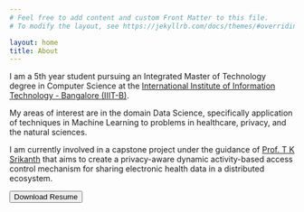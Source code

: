 ```yaml
---
# Feel free to add content and custom Front Matter to this file.
# To modify the layout, see https://jekyllrb.com/docs/themes/#overriding-theme-defaults

layout: home
title: About
---
```


I am a 5th year student pursuing an Integrated Master of Technology degree in Computer Science at the <a target="_blank" rel="noopener noreferrer" href="https://www.iiitb.ac.in/">International Institute of Information Technology - Bangalore (IIIT-B)</a>.

My areas of interest are in the domain Data Science, specifically application of techniques in Machine Learning to problems in healthcare, privacy, and the natural sciences.

I am currently involved in a capstone project under the guidance of <a href="https://www.iiitb.ac.in/faculty/t-k-srikanth">Prof. T K Srikanth</a> that aims to create a privacy-aware dynamic activity-based access control mechanism for sharing electronic health data in a distributed ecosystem.

<a target="_blank" rel="noopener noreferrer" href="{{ site.baseurl }}{{ site.url }}/assets/pdf/resume.pdf"><button class="button">Download Resume</button></a>